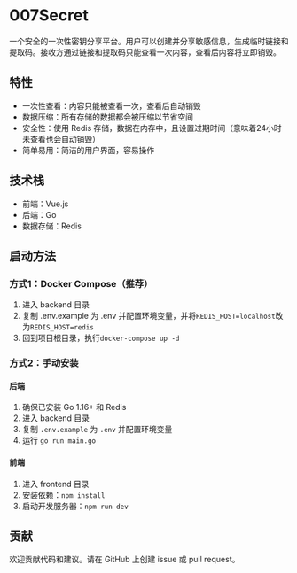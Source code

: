 # 007Secret

一个安全的一次性密钥分享平台。用户可以创建并分享敏感信息，生成临时链接和提取码。接收方通过链接和提取码只能查看一次内容，查看后内容将立即销毁。

## 特性

- 一次性查看：内容只能被查看一次，查看后自动销毁
- 数据压缩：所有存储的数据都会被压缩以节省空间
- 安全性：使用 Redis 存储，数据在内存中，且设置过期时间（意味着24小时未查看也会自动销毁）
- 简单易用：简洁的用户界面，容易操作

## 技术栈

- 前端：Vue.js
- 后端：Go
- 数据存储：Redis

## 启动方法

### 方式1：Docker Compose（推荐）
1. 进入 backend 目录
2. 复制 .env.example 为 .env 并配置环境变量，并将`REDIS_HOST=localhost`改为`REDIS_HOST=redis`
3. 回到项目根目录，执行`docker-compose up -d`

### 方式2：手动安装
#### 后端
1. 确保已安装 Go 1.16+ 和 Redis
2. 进入 backend 目录
3. 复制 `.env.example` 为 `.env` 并配置环境变量
4. 运行 `go run main.go`

#### 前端
1. 进入 frontend 目录
2. 安装依赖：`npm install`
3. 启动开发服务器：`npm run dev` 

## 贡献
欢迎贡献代码和建议。请在 GitHub 上创建 issue 或 pull request。
